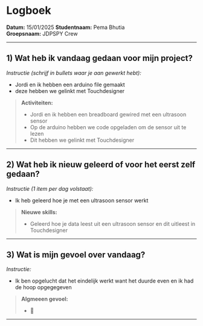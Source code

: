 # Logboek

**Datum:** 15/01/2025
**Studentnaam:** Pema Bhutia  
**Groepsnaam:** JDPSPY Crew

---

## 1) Wat heb ik vandaag gedaan voor mijn project?

_Instructie (schrijf in bullets waar je aan gewerkt hebt):_

- Jordi en ik hebben een arduino file gemaakt
- deze hebben we gelinkt met Touchdesigner

> **Activiteiten:**
>
> - Jordi en ik hebben een breadboard gewired met een ultrasoon sensor
> - Op de arduino hebben we code opgeladen om de sensor uit te lezen
> - Dit hebben we gelinkt met Touchdesigner

---

## 2) Wat heb ik nieuw geleerd of voor het eerst zelf gedaan?

_Instructie (1 item per dag volstaat):_

- Ik heb geleerd hoe je met een ultrasoon sensor werkt

> **Nieuwe skills:**
>
> - Geleerd hoe je data leest uit een ultrasoon sensor en dit uitleest in Touchdesigner

---

## 3) Wat is mijn gevoel over vandaag?

_Instructie:_

- Ik ben opgelucht dat het eindelijk werkt want het duurde even en ik had de hoop opgegegeven

> **Algmeeen gevoel:**
>
> - 🫠

---

